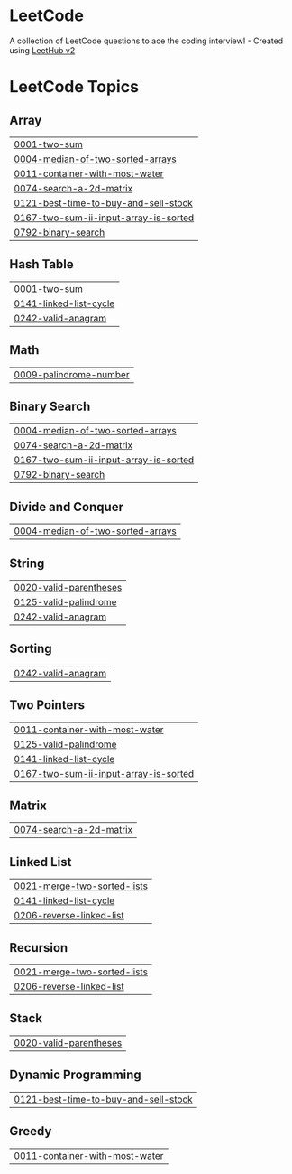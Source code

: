 # LeetCode
A collection of LeetCode questions to ace the coding interview! - Created using [LeetHub v2](https://github.com/arunbhardwaj/LeetHub-2.0)

<!---LeetCode Topics Start-->
# LeetCode Topics
## Array
|  |
| ------- |
| [0001-two-sum](https://github.com/GustavoMinelli/LeetCode/tree/master/0001-two-sum) |
| [0004-median-of-two-sorted-arrays](https://github.com/GustavoMinelli/LeetCode/tree/master/0004-median-of-two-sorted-arrays) |
| [0011-container-with-most-water](https://github.com/GustavoMinelli/LeetCode/tree/master/0011-container-with-most-water) |
| [0074-search-a-2d-matrix](https://github.com/GustavoMinelli/LeetCode/tree/master/0074-search-a-2d-matrix) |
| [0121-best-time-to-buy-and-sell-stock](https://github.com/GustavoMinelli/LeetCode/tree/master/0121-best-time-to-buy-and-sell-stock) |
| [0167-two-sum-ii-input-array-is-sorted](https://github.com/GustavoMinelli/LeetCode/tree/master/0167-two-sum-ii-input-array-is-sorted) |
| [0792-binary-search](https://github.com/GustavoMinelli/LeetCode/tree/master/0792-binary-search) |
## Hash Table
|  |
| ------- |
| [0001-two-sum](https://github.com/GustavoMinelli/LeetCode/tree/master/0001-two-sum) |
| [0141-linked-list-cycle](https://github.com/GustavoMinelli/LeetCode/tree/master/0141-linked-list-cycle) |
| [0242-valid-anagram](https://github.com/GustavoMinelli/LeetCode/tree/master/0242-valid-anagram) |
## Math
|  |
| ------- |
| [0009-palindrome-number](https://github.com/GustavoMinelli/LeetCode/tree/master/0009-palindrome-number) |
## Binary Search
|  |
| ------- |
| [0004-median-of-two-sorted-arrays](https://github.com/GustavoMinelli/LeetCode/tree/master/0004-median-of-two-sorted-arrays) |
| [0074-search-a-2d-matrix](https://github.com/GustavoMinelli/LeetCode/tree/master/0074-search-a-2d-matrix) |
| [0167-two-sum-ii-input-array-is-sorted](https://github.com/GustavoMinelli/LeetCode/tree/master/0167-two-sum-ii-input-array-is-sorted) |
| [0792-binary-search](https://github.com/GustavoMinelli/LeetCode/tree/master/0792-binary-search) |
## Divide and Conquer
|  |
| ------- |
| [0004-median-of-two-sorted-arrays](https://github.com/GustavoMinelli/LeetCode/tree/master/0004-median-of-two-sorted-arrays) |
## String
|  |
| ------- |
| [0020-valid-parentheses](https://github.com/GustavoMinelli/LeetCode/tree/master/0020-valid-parentheses) |
| [0125-valid-palindrome](https://github.com/GustavoMinelli/LeetCode/tree/master/0125-valid-palindrome) |
| [0242-valid-anagram](https://github.com/GustavoMinelli/LeetCode/tree/master/0242-valid-anagram) |
## Sorting
|  |
| ------- |
| [0242-valid-anagram](https://github.com/GustavoMinelli/LeetCode/tree/master/0242-valid-anagram) |
## Two Pointers
|  |
| ------- |
| [0011-container-with-most-water](https://github.com/GustavoMinelli/LeetCode/tree/master/0011-container-with-most-water) |
| [0125-valid-palindrome](https://github.com/GustavoMinelli/LeetCode/tree/master/0125-valid-palindrome) |
| [0141-linked-list-cycle](https://github.com/GustavoMinelli/LeetCode/tree/master/0141-linked-list-cycle) |
| [0167-two-sum-ii-input-array-is-sorted](https://github.com/GustavoMinelli/LeetCode/tree/master/0167-two-sum-ii-input-array-is-sorted) |
## Matrix
|  |
| ------- |
| [0074-search-a-2d-matrix](https://github.com/GustavoMinelli/LeetCode/tree/master/0074-search-a-2d-matrix) |
## Linked List
|  |
| ------- |
| [0021-merge-two-sorted-lists](https://github.com/GustavoMinelli/LeetCode/tree/master/0021-merge-two-sorted-lists) |
| [0141-linked-list-cycle](https://github.com/GustavoMinelli/LeetCode/tree/master/0141-linked-list-cycle) |
| [0206-reverse-linked-list](https://github.com/GustavoMinelli/LeetCode/tree/master/0206-reverse-linked-list) |
## Recursion
|  |
| ------- |
| [0021-merge-two-sorted-lists](https://github.com/GustavoMinelli/LeetCode/tree/master/0021-merge-two-sorted-lists) |
| [0206-reverse-linked-list](https://github.com/GustavoMinelli/LeetCode/tree/master/0206-reverse-linked-list) |
## Stack
|  |
| ------- |
| [0020-valid-parentheses](https://github.com/GustavoMinelli/LeetCode/tree/master/0020-valid-parentheses) |
## Dynamic Programming
|  |
| ------- |
| [0121-best-time-to-buy-and-sell-stock](https://github.com/GustavoMinelli/LeetCode/tree/master/0121-best-time-to-buy-and-sell-stock) |
## Greedy
|  |
| ------- |
| [0011-container-with-most-water](https://github.com/GustavoMinelli/LeetCode/tree/master/0011-container-with-most-water) |
<!---LeetCode Topics End-->